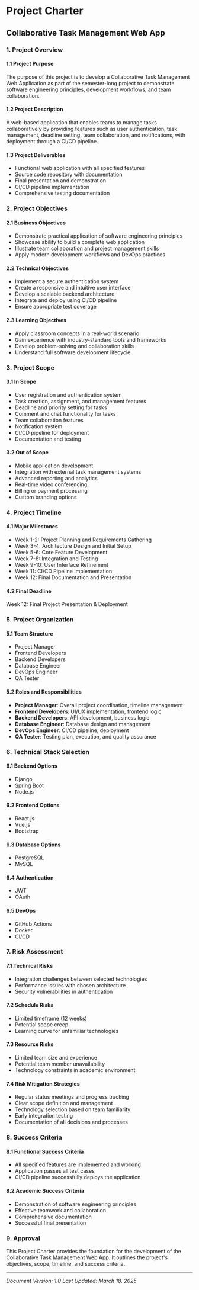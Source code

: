 # Project Charter

## Collaborative Task Management Web App

### 1. Project Overview

#### 1.1 Project Purpose
The purpose of this project is to develop a Collaborative Task Management Web Application as part of the semester-long project to demonstrate software engineering principles, development workflows, and team collaboration.

#### 1.2 Project Description
A web-based application that enables teams to manage tasks collaboratively by providing features such as user authentication, task management, deadline setting, team collaboration, and notifications, with deployment through a CI/CD pipeline.

#### 1.3 Project Deliverables
- Functional web application with all specified features
- Source code repository with documentation
- Final presentation and demonstration
- CI/CD pipeline implementation
- Comprehensive testing documentation

### 2. Project Objectives

#### 2.1 Business Objectives
- Demonstrate practical application of software engineering principles
- Showcase ability to build a complete web application
- Illustrate team collaboration and project management skills
- Apply modern development workflows and DevOps practices

#### 2.2 Technical Objectives
- Implement a secure authentication system
- Create a responsive and intuitive user interface
- Develop a scalable backend architecture
- Integrate and deploy using CI/CD pipeline
- Ensure appropriate test coverage

#### 2.3 Learning Objectives
- Apply classroom concepts in a real-world scenario
- Gain experience with industry-standard tools and frameworks
- Develop problem-solving and collaboration skills
- Understand full software development lifecycle

### 3. Project Scope

#### 3.1 In Scope
- User registration and authentication system
- Task creation, assignment, and management features
- Deadline and priority setting for tasks
- Comment and chat functionality for tasks
- Team collaboration features
- Notification system
- CI/CD pipeline for deployment
- Documentation and testing

#### 3.2 Out of Scope
- Mobile application development
- Integration with external task management systems
- Advanced reporting and analytics
- Real-time video conferencing
- Billing or payment processing
- Custom branding options

### 4. Project Timeline

#### 4.1 Major Milestones
- Week 1-2: Project Planning and Requirements Gathering
- Week 3-4: Architecture Design and Initial Setup
- Week 5-6: Core Feature Development
- Week 7-8: Integration and Testing
- Week 9-10: User Interface Refinement
- Week 11: CI/CD Pipeline Implementation
- Week 12: Final Documentation and Presentation

#### 4.2 Final Deadline
Week 12: Final Project Presentation & Deployment

### 5. Project Organization

#### 5.1 Team Structure
- Project Manager
- Frontend Developers
- Backend Developers
- Database Engineer
- DevOps Engineer
- QA Tester

#### 5.2 Roles and Responsibilities
- **Project Manager**: Overall project coordination, timeline management
- **Frontend Developers**: UI/UX implementation, frontend logic
- **Backend Developers**: API development, business logic
- **Database Engineer**: Database design and management
- **DevOps Engineer**: CI/CD pipeline, deployment
- **QA Tester**: Testing plan, execution, and quality assurance

### 6. Technical Stack Selection

#### 6.1 Backend Options
- Django
- Spring Boot
- Node.js

#### 6.2 Frontend Options
- React.js
- Vue.js
- Bootstrap

#### 6.3 Database Options
- PostgreSQL
- MySQL

#### 6.4 Authentication
- JWT
- OAuth

#### 6.5 DevOps
- GitHub Actions
- Docker
- CI/CD

### 7. Risk Assessment

#### 7.1 Technical Risks
- Integration challenges between selected technologies
- Performance issues with chosen architecture
- Security vulnerabilities in authentication

#### 7.2 Schedule Risks
- Limited timeframe (12 weeks)
- Potential scope creep
- Learning curve for unfamiliar technologies

#### 7.3 Resource Risks
- Limited team size and experience
- Potential team member unavailability
- Technology constraints in academic environment

#### 7.4 Risk Mitigation Strategies
- Regular status meetings and progress tracking
- Clear scope definition and management
- Technology selection based on team familiarity
- Early integration testing
- Documentation of all decisions and processes

### 8. Success Criteria

#### 8.1 Functional Success Criteria
- All specified features are implemented and working
- Application passes all test cases
- CI/CD pipeline successfully deploys the application

#### 8.2 Academic Success Criteria
- Demonstration of software engineering principles
- Effective teamwork and collaboration
- Comprehensive documentation
- Successful final presentation

### 9. Approval

This Project Charter provides the foundation for the development of the Collaborative Task Management Web App. It outlines the project's objectives, scope, timeline, and success criteria.

---

*Document Version: 1.0*
*Last Updated: March 18, 2025*
